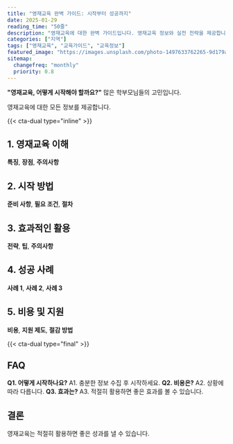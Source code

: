 ```yaml
---
title: "영재교육 완벽 가이드: 시작부터 성공까지"
date: 2025-01-29
reading_time: "50줄"
description: "영재교육에 대한 완벽 가이드입니다. 영재교육 정보와 실전 전략을 제공합니다."
categories: ["지역"]
tags: ["영재교육", "교육가이드", "교육정보"]
featured_image: "https://images.unsplash.com/photo-1497633762265-9d179a990aa6?auto=format&fit=crop&q=80"
sitemap:
  changefreq: "monthly"
  priority: 0.8
---
```


**"영재교육, 어떻게 시작해야 할까요?"** 많은 학부모님들의 고민입니다.

영재교육에 대한 모든 정보를 제공합니다.

{{< cta-dual type="inline" >}}

## 1. 영재교육 이해

**특징**, **장점**, **주의사항**

## 2. 시작 방법

**준비 사항**, **필요 조건**, **절차**

## 3. 효과적인 활용

**전략**, **팁**, **주의사항**

## 4. 성공 사례

**사례 1**, **사례 2**, **사례 3**

## 5. 비용 및 지원

**비용**, **지원 제도**, **절감 방법**

{{< cta-dual type="final" >}}

## FAQ

**Q1. 어떻게 시작하나요?** A1. 충분한 정보 수집 후 시작하세요.
**Q2. 비용은?** A2. 상황에 따라 다릅니다.
**Q3. 효과는?** A3. 적절히 활용하면 좋은 효과를 볼 수 있습니다.

## 결론

영재교육는 적절히 활용하면 좋은 성과를 낼 수 있습니다.
